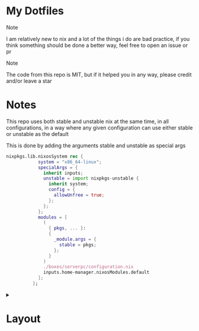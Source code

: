 # My Dotfiles

> [!NOTE]  
> I am relatively new to nix and a lot of the things i do are bad practice, if you think something should be done a better way, feel free to open an issue or pr

> [!NOTE]  
> The code from this repo is MIT, but if it helped you in any way, please credit and/or leave a star

# Notes

This repo uses both stable and unstable nix at the same time, in all configurations, in a way where any given configuration can use either stable or unstable as the default

This is done by adding the arguments stable and unstable as special args
```nix
nixpkgs.lib.nixosSystem rec {
            system = "x86_64-linux";
            specialArgs = {
              inherit inputs;
              unstable = import nixpkgs-unstable {
                inherit system;
                config = {
                  allowUnfree = true;
                };
              };
            };
            modules = [
              (
                { pkgs, ... }:
                {
                  _module.args = {
                    stable = pkgs;
                  };
                }
              )
              ./boxes/serverpc/configuration.nix
              inputs.home-manager.nixosModules.default
            ];
          };
```


<details><summary><h1>Layout</h1></summary>

this repo is a bit insane with how things are laid out

## /boxes/\<system>/
has `./configuration.nix` and `./hardware-configuration.nix` as well as any other non-shared modules that are needed for said system

## /common/
really a src dir

### /common/programs/\<program>.nix
contains programs used used by the system and shared across systems
### /common/systemModules/\<module>.nix
contains modules used by the system, eg ssh, nginx, audio, kernel
# /common/users
This is where most of the code is
## /common/users/docker/\<service>
the full configuration needed to setup and run a docker service, could include sops secrets, docker/docker compose files, and configuration files in clear text
make sure to enable linger on the user thats running them
### /common/users/docker/\<service>/default.nix
a home manager module that installs this service to `~/src/<service>/`
> [!NOTE]  
> I currently use a mix of `home.file`, `sops.secrets.<secret>.path` and `systemd.user.tmpfiles.rules` to manage needed files, if anyway knows a better way to move away from systed tmpfiles, please reach out and let me know
### /common/users/docker/\<service>/nginx.nix
an system module, **not a home manager module**

setus up any nginx config needed for the service as well as any other needed system configuration that cant be done with home manager
> [!WARNING]
> This will not enable nginx or setup ssl certs, to do that, see /common/systemModules/nginx.nix

## /common/users/homeModules/
contains all the modules for my configuration **most of the important code is here**

**each module should be able to standalone, please let me know if you find that any cant**
#### /common/users/homeModules/dev/\<lang>
contains all config needed to run and develop code in that language
#### /common/users/homeModules/dev/ide/\<editor>.nix
contains code for code editors and IDEs

has a default module for all ides

*nvim is not an IDE*
#### /common/users/homeModules/dev/ide/jb/\<editor>.nix
contains all jet brains or IntelliJ based ides, eg: pycharm, android studio

has a default module for all ides

### /common/users/homeModules/scripts
contails shell scripts that are added to bash

also contains scripts writen in typescript and loaded via a package

see https://github.com/sadan4/scripts

> [!IMPORTANT]  
> While the scripts are included as a submodule (at /dotfiles/scripts) for easy editing, that is not what is used to build the system, an input is fetched and that is used

### /common/users/homeModules/jetbrains

> [!CAUTION]
> Unused and probably broken, will be removed in the future

### /common/users/homeModules/media

contains CLI and GUI tools for dealing with media (photo editors, video editors, ffmpeg, imagemagik, etc...)

default.nix just includes ./cli.nix and ./gui.nix

#### /common/users/homeModules/media/cli.nix

CLI tools for handling and managing media (ffmpeg, yt-dlp, ImageMagick, etc.)

#### /common/users/homeModules/media/gui.nix

GUI tools for handling and managing media (shotcut, pinta, gimp, obs, etc.)

#### /common/users/homeModules/media/davinci.nix

Davinci Resolve

> [!WARNING]  
> This is seperate because it often causes rebuilds of [SpiderMonkey](https://en.wikipedia.org/wiki/SpiderMonkey), which results in _long_ build times (>30 minutes on an i9-14900k)

### /common/users/homeModules/vscode

only has a default.nix, its vscode, what else do you expect

### /common/users/homeModules/fonts
only has a default.nix, files for each font planned in the future

> [!WARNING]  
> WIP

Font files to add
</details>

